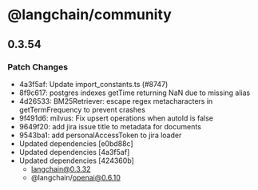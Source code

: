 # @langchain/community

## 0.3.54

### Patch Changes

- 4a3f5af: Update import_constants.ts (#8747)
- 8f9c617: postgres indexes getTime returning NaN due to missing alias
- 4d26533: BM25Retriever: escape regex metacharacters in getTermFrequency to prevent crashes
- 9f491d6: milvus: Fix upsert operations when autoId is false
- 9649f20: add jira issue title to metadata for documents
- 9543ba1: add personalAccessToken to jira loader
- Updated dependencies [e0bd88c]
- Updated dependencies [4a3f5af]
- Updated dependencies [424360b]
  - langchain@0.3.32
  - @langchain/openai@0.6.10
